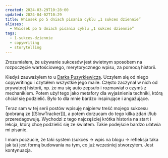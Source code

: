 ```yaml
---
created: 2024-03-29T10:28:00
updated: 2024-04-02T10:29
title: Wniosek po 5 dniach pisania cyklu „1 sukces dziennie”
aliases:
  - Wniosek po 5 dniach pisania cyklu „1 sukces dziennie”
tags:
  - 1-sukces-dziennie
  - copywriting
  - storytelling
---
```

Zrozumiałem, że używanie sukcesów jest świetnym sposobem na rozpoczęcie wartościowego, merytorycznego wpisu, za pomocą historii.

Kiedyś zauważyłem to u [Darka Puzyrkiewicza](https://www.linkedin.com/in/dariuszpuzyrkiewicz/). Uczyłem się od niego copywritingu i czytałem wszystkie jego maile. Często zaczynał w nich od prywatnej historii, np. że mu się auto zepsuło i rozmawiał o czymś z mechanikiem. Potem użył tego jako metafory dla wyjaśnienia techniki, którą chciał się podzielić. Było to dla mnie bardzo inspirujące i angażujące.

Teraz sam w tej serii postów wpisuję najpierw treść mojego sukcesu (pobraną ze [[SlowTracker]]), a potem dorzucam do tego kilka zdań i/lub przeredagowuję. Wychodzi z tego najczęściej krótka historia na start i lekcja, którą chcę podzielić się ze światem. Takie podejście bardzo ułatwia mi pisanie.

I mam poczucie, że taki system (sukces -> wpis na blogu -> refleksja taka jak ta) jest formą budowania na tym, co już wcześniej stworzyłem. Jest kontynuacja.